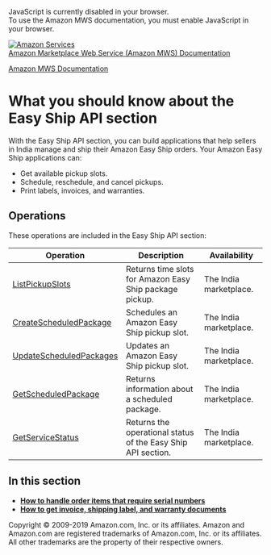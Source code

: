 <div id="MWSDX_noscript">

JavaScript is currently disabled in your browser.  
To use the Amazon MWS documentation, you must enable JavaScript in your
browser.

</div>

<div id="MWSDX_divtop">

[![Amazon
Services](https://images-na.ssl-images-amazon.com/images/G/08/mwsportal/fr_FR/amazonservices.gif
"Amazon Services")](http://services.amazon.fr)  
<span id="MWSDX_titlebar">[Amazon Marketplace Web Service (Amazon MWS)
Documentation](https://developer.amazonservices.fr/gp/mws/docs.html)</span>

</div>

<div id="MWSDX_divbottom">

<div id="MWSDX_divleft">

<div id="MWSDX_toc">

</div>

</div>

<div id="MWSDX_divright">

<div id="MWSDX_content">

<span id="MWSDX_breadcrumbs">[Amazon MWS
Documentation](https://developer.amazonservices.fr/gp/mws/docs.html)</span>

<div id="EasyShip_Overview" class="nested0">

# What you should know about the <span class="ph">Easy Ship API section</span>

<div class="body">

<div class="section">

With the <span class="ph">Easy Ship API section</span>, you can build
applications that help sellers in India manage and ship their
<span class="ph">Amazon Easy Ship</span> orders. Your
<span class="ph">Amazon Easy Ship</span> applications can:

  - Get available pickup slots.
  - Schedule, reschedule, and cancel pickups.
  - Print labels, invoices, and warranties.

</div>

<div class="section">

## Operations

These operations are included in the <span class="ph">Easy Ship API
section</span>:

<div class="tablenoborder">

| Operation                                                                                                         | Description                                                                                                  | Availability                                   |
| ----------------------------------------------------------------------------------------------------------------- | ------------------------------------------------------------------------------------------------------------ | ---------------------------------------------- |
| [ListPickupSlots](EasyShip_ListPickupSlots.md)                                                                  | <span class="ph">Returns time slots for <span class="ph">Amazon Easy Ship</span> package pickup.</span>      | <span class="ph">The India marketplace.</span> |
| [CreateScheduledPackage](EasyShip_CreateScheduledPackage.md)                                                    | <span class="ph">Schedules an <span class="ph">Amazon Easy Ship</span> pickup slot.</span>                   | <span class="ph">The India marketplace.</span> |
| [UpdateScheduledPackages](EasyShip_UpdateScheduledPackages.md)                                                  | <span class="ph">Updates an <span class="ph">Amazon Easy Ship</span> pickup slot.</span>                     | <span class="ph">The India marketplace.</span> |
| [GetScheduledPackage](EasyShip_GetScheduledPackage.md)                                                          | <span class="ph">Returns information about a scheduled package.</span>                                       | <span class="ph">The India marketplace.</span> |
| [GetServiceStatus](EasyShip_GetServiceStatus.md "Returns the operational status of the Easy Ship API section.") | <span class="ph">Returns the operational status of the <span class="ph">Easy Ship API section</span>.</span> | <span class="ph">The India marketplace.</span> |

</div>

</div>

</div>

<div class="related-links">

## In this section

  - **[How to handle order items that require serial
    numbers](../easy_ship/EasyShip_HowToHandleSerialNumbers.md)**  
  - **[How to get invoice, shipping label, and warranty
    documents](../easy_ship/EasyShip_HowToGetEasyShipDocs.md)**  

</div>

</div>

<div id="MWSDX_footer">

Copyright © 2009-2019 Amazon.com, Inc. or its affiliates. Amazon and
Amazon.com are registered trademarks of Amazon.com, Inc. or its
affiliates. All other trademarks are the property of their respective
owners.

</div>

</div>

</div>

<div style="clear: both;">

</div>

</div>

